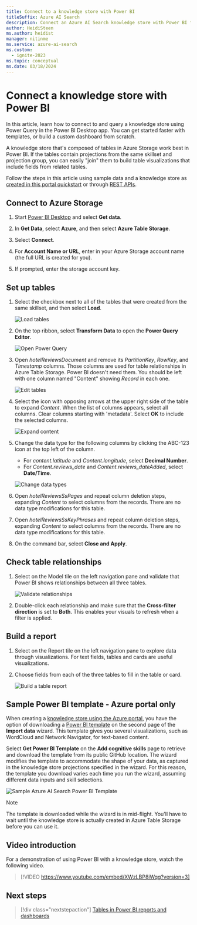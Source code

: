 ```yaml
---
title: Connect to a knowledge store with Power BI
titleSuffix: Azure AI Search
description: Connect an Azure AI Search knowledge store with Power BI for analysis and exploration.
author: HeidiSteen
ms.author: heidist
manager: nitinme
ms.service: azure-ai-search
ms.custom:
  - ignite-2023
ms.topic: conceptual
ms.date: 03/18/2024
---
```


# Connect a knowledge store with Power BI

In this article, learn how to connect to and query a knowledge store using Power Query in the Power BI Desktop app. You can get started faster with templates, or build a custom dashboard from scratch.

A knowledge store that's composed of tables in Azure Storage work best in Power BI. If the tables contain projections from the same skillset and projection group, you can easily "join" them to build table visualizations that include fields from related tables.

Follow the steps in this article using sample data and a knowledge store as [created in this portal quickstart](knowledge-store-create-portal.md) or through [REST APIs](knowledge-store-create-rest.md). 

## Connect to Azure Storage

1. Start [Power BI Desktop](https://powerbi.microsoft.com/downloads/) and select **Get data**. 

1. In **Get Data**, select **Azure**, and then select **Azure Table Storage**.

1. Select **Connect**.

1. For **Account Name or URL**, enter in your Azure Storage account name (the full URL is created for you).

1. If prompted, enter the storage account key.

## Set up tables

1. Select the checkbox next to all of the tables that were created from the same skillset, and then select **Load**.

   ![Load tables](media/knowledge-store-connect-power-bi/power-bi-load-tables.png "Load tables")

1. On the top ribbon, select **Transform Data** to open the **Power Query Editor**.

   ![Open Power Query](media/knowledge-store-connect-power-bi/powerbi-edit-queries.png "Open Power Query")

1. Open *hotelReviewsDocument* and remove its *PartitionKey*, *RowKey*, and *Timestamp* columns. Those columns are used for table relationships in Azure Table Storage. Power BI doesn't need them. You should be left with one column named "Content" showing *Record* in each one. 

   ![Edit tables](media/knowledge-store-connect-power-bi/powerbi-edit-table.png "Edit tables")

1. Select the icon with opposing arrows at the upper right side of the table to expand *Content*. When the list of columns appears, select all columns. Clear columns starting with 'metadata'. Select **OK** to include the selected columns.

   ![Expand content](media/knowledge-store-connect-power-bi/powerbi-expand-content-table.png "Expand content")

1. Change the data type for the following columns by clicking the  ABC-123 icon at the top left of the column.

   + For *content.latitude* and *Content.longitude*, select **Decimal Number**.
   + For *Content.reviews_date* and *Content.reviews_dateAdded*,  select **Date/Time**.

   ![Change data types](media/knowledge-store-connect-power-bi/powerbi-change-type.png "Change data types")

1. Open *hotelReviewsSsPages* and repeat column deletion steps, expanding *Content* to select columns from the records. There are no data type modifications for this table.

1. Open *hotelReviewsSsKeyPhrases* and repeat column deletion steps, expanding *Content* to select columns from the records. There are no data type modifications for this table.

1. On the command bar, select **Close and Apply**.

## Check table relationships

1. Select on the Model tile on the left navigation pane and validate that Power BI shows relationships between all three tables.

   ![Validate relationships](media/knowledge-store-connect-power-bi/powerbi-relationships.png "Validate relationships")

1. Double-click each relationship and make sure that the **Cross-filter direction** is set to **Both**.  This enables your visuals to refresh when a filter is applied.

## Build a report

1. Select on the Report tile on the left navigation pane to explore data through visualizations. For text fields, tables and cards are useful visualizations.

1. Choose fields from each of the three tables to fill in the table or card.

   ![Build a table report](media/knowledge-store-connect-power-bi/power-bi-table-report.png "Build a table report")

## Sample Power BI template - Azure portal only

When creating a [knowledge store using the Azure portal](knowledge-store-create-portal.md), you have the option of downloading a [Power BI template](https://github.com/Azure-Samples/cognitive-search-templates) on the second page of the **Import data** wizard. This template gives you several visualizations, such as WordCloud and Network Navigator, for text-based content. 

Select **Get Power BI Template** on the **Add cognitive skills** page to retrieve and download the template from its public GitHub location. The wizard modifies the template to accommodate the shape of your data, as captured in the knowledge store projections specified in the wizard. For this reason, the template you download varies each time you run the wizard, assuming different data inputs and skill selections.

![Sample Azure AI Search Power BI Template](media/knowledge-store-connect-power-bi/powerbi-sample-template-portal-only.png "Sample Power BI template")

> [!NOTE]
> The template is downloaded while the wizard is in mid-flight. You'll have to wait until the knowledge store is actually created in Azure Table Storage before you can use it.

## Video introduction

For a demonstration of using Power BI with a knowledge store, watch the following video.

> [!VIDEO https://www.youtube.com/embed/XWzLBP8iWqg?version=3]

## Next steps

> [!div class="nextstepaction"]
> [Tables in Power BI reports and dashboards](/power-bi/visuals/power-bi-visualization-tables)
